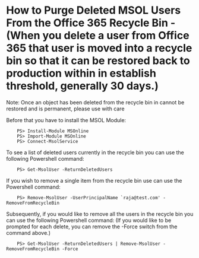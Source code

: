 # How to Purge Deleted MSOL Users From the Office 365 Recycle Bin - (When you delete a user from Office 365 that user is moved into a recycle bin so that it can be restored back to production within in establish threshold, generally 30 days.)

Note: Once an object has been deleted from the recycle bin in cannot be restored and is permanent, please use with care

Before that you have to install the MSOL Module:

        PS> Install-Module MSOnline
        PS> Import-Module MSOnline
        PS> Connect-MsolService

To see a list of deleted users currently in the recycle bin you can use the following Powershell command:
        
        PS> Get-MsolUser -ReturnDeletedUsers

If you wish to remove a single item from the recycle bin use can use the Powershell command:
        
        PS> Remove-MsolUser -UserPrincipalName `raja@test.com' -RemoveFromRecycleBin

Subsequently, if you would like to remove all the users in the recycle bin you can use the following Powershell command: (If you would like to be prompted for each delete, you can remove the -Force switch from the command above.)

        PS> Get-MsolUser -ReturnDeletedUsers | Remove-MsolUser -RemoveFromRecycleBin -Force